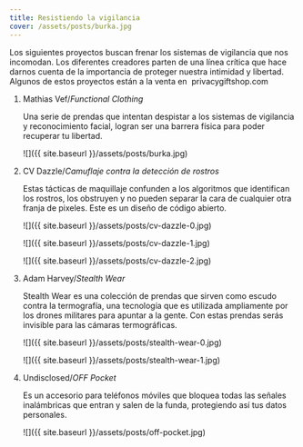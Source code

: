 ```yaml
---
title: Resistiendo la vigilancia
cover: /assets/posts/burka.jpg
---
```

Los siguientes proyectos buscan frenar los sistemas de vigilancia que nos incomodan. Los diferentes creadores parten de una línea crítica que hace darnos cuenta de la importancia de proteger nuestra intimidad y libertad. Algunos de estos proyectos están a la venta en  privacygiftshop.com

1. Mathias Vef/_Functional Clothing_

    Una serie de prendas que intentan despistar a los sistemas de vigilancia y reconocimiento facial, logran ser una barrera física para poder recuperar tu libertad.

    ![]({{ site.baseurl }}/assets/posts/burka.jpg)

2. CV Dazzle/_Camuflaje contra la detección de rostros_

    Estas tácticas de maquillaje confunden a los algoritmos que identifican los rostros, los obstruyen y no pueden separar la cara de cualquier otra franja de pixeles. Este es un diseño de código abierto.

    ![]({{ site.baseurl }}/assets/posts/cv-dazzle-0.jpg)

    ![]({{ site.baseurl }}/assets/posts/cv-dazzle-1.jpg)

    ![]({{ site.baseurl }}/assets/posts/cv-dazzle-2.jpg)

3. Adam Harvey/_Stealth Wear_

    Stealth Wear es una colección de prendas que sirven como escudo contra la termografía, una tecnología que es utilizada ampliamente por los drones militares para apuntar a la gente. Con estas prendas serás invisible para las cámaras termográficas.

    ![]({{ site.baseurl }}/assets/posts/stealth-wear-0.jpg)

    ![]({{ site.baseurl }}/assets/posts/stealth-wear-1.jpg)

4. Undisclosed/_OFF Pocket_

    Es un accesorio para teléfonos móviles que bloquea todas las señales inalámbricas que entran y salen de la funda, protegiendo así tus datos personales.

    ![]({{ site.baseurl }}/assets/posts/off-pocket.jpg)
